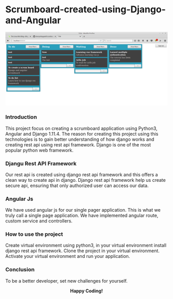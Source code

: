# Scrumboard-created-using-Django-and-Angular
<p align="center"><img src="https://github.com/henrymbuguak/Scrumboard-created-using-Django-and-Angular/blob/master/djangular.png"></p>

### Introduction

This project focus on creating a scrumboard application using Python3, Angular and Django 1.11.4. The reason for creating this project  using this technologies is to gain better understanding of how django works and creating rest api using rest api framework. Django is one of the most popular python web framework.

### Djangu Rest API Framework

Our rest api is created using django rest api framework and this offers a clean way to create api in django. Django rest api framework help us create secure api, ensuring that only authorized user can access our data.

### Angular Js

We have used angular js for our single pager application. This is what we truly call a single page application. We have implemented angular route, custom service and controllers.

### How to use the project

Create virtual environment using python3, in your virtual environment install django rest api framework. Clone the project in your virtual environment. Activate your virtual environment and run your application.

### Conclusion

To be a better developer, set new challenges for yourself.


<p align="center"><strong>Happy Coding!</strong></p>
